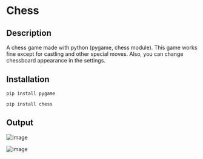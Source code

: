 # Chess

## Description
A chess game made with python (pygame, chess module). This game works fine except for castling and other special moves.
Also, you can change chessboard appearance in the settings.

## Installation
```
pip install pygame
```
```
pip install chess
```

## Output

![image](https://user-images.githubusercontent.com/77882744/162017787-3a9f8df9-c713-4682-96bb-79a7b3ea9b7a.png)

![image](https://user-images.githubusercontent.com/77882744/162018101-cb9e4fb5-51ce-4612-b9e8-1c70392c382d.png)
